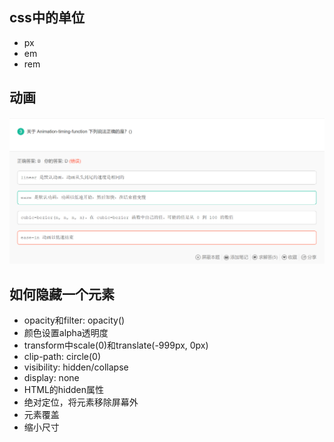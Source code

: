 ## css中的单位
- px
- em
- rem

## 动画
<img src="./asset/CSS动画题目.png"/>


## 如何隐藏一个元素
- opacity和filter: opacity()
- 颜色设置alpha透明度
- transform中scale(0)和translate(-999px, 0px)
- clip-path: circle(0)
- visibility: hidden/collapse
- display: none
- HTML的hidden属性
- 绝对定位，将元素移除屏幕外
- 元素覆盖
- 缩小尺寸